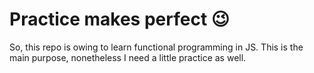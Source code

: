 # Practice makes perfect :wink:

So, this repo is owing to learn functional programming in JS. This is the main purpose, nonetheless I need a little practice as well.